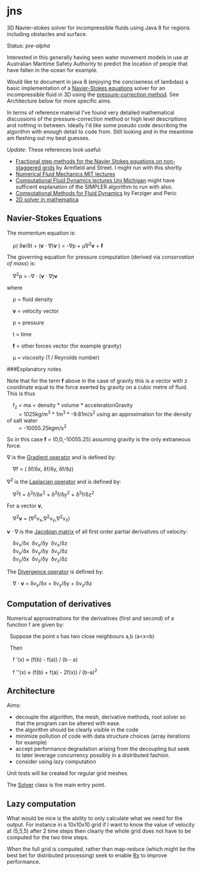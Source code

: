 jns
===

3D Navier-stokes solver for incompressible fluids using Java 8 for regions including obstacles and surface.

Status: *pre-alpha*

Interested in this generally having seen water movement models in use at Australian Maritime Safety Authority to predict the location of people that have fallen in the ocean for example.

Would like to document in java 8 (enjoying the conciseness of lambdas) a basic implementation of a [Navier-Stokes equations](http://en.wikipedia.org/wiki/Navier%E2%80%93Stokes_equations) solver for an incompressible fluid in 3D using the [pressure-correction method](http://en.wikipedia.org/wiki/Pressure-correction_method). See Architecture below for more specific aims.

In terms of reference material I've found very detailed mathematical discussions of the pressure-correction method or high level descriptions and nothing in between. Ideally I'd like some pseudo code describing the algorithm with enough detail to code from. Still looking and in the meantime am fleshing out my best guesses.

*Update*: These references look useful:

* [Fractional step methods for the Navier Stokes equations on non-staggered grids](http://journal.austms.org.au/ojs/index.php/ANZIAMJ/article/download/593/461) by Armfield and Street. I might run with this shortly.
* [Numerical Fluid Mechanics MIT lectures](http://ocw.mit.edu/courses/mechanical-engineering/2-29-numerical-fluid-mechanics-fall-2011/lecture-notes/MIT2_29F11_lect_24.pdf)
* [Computational Fluid Dynamics lectures Uni Michigan](http://www.fem.unicamp.br/~phoenics/SITE_PHOENICS/Apostilas/CFD-1_U%20Michigan_Hong/Lecture13.pdf) might have sufficent explanation of the SIMPLER algorithm to run with also.
* [Computational Methods for Fluid Dynamics](https://docs.google.com/file/d/0B7WvmGcRs5CzanBEeDlDaEk3dEU/edit) by Ferziger and Peric
* [2D solver in mathematica](http://blog.wolfram.com/2013/07/09/using-mathematica-to-simulate-and-visualize-fluid-flow-in-a-box/)

Navier-Stokes Equations
-------------------------
The momentum equation is:

&nbsp;&nbsp;&nbsp;&nbsp;&rho;( &delta;**v**/&delta;t + (**v** &sdot; &nabla;)**v** ) = -&nabla;p + &mu;&nabla;<sup>2</sup>**v** + **f**

The governing equation for pressure computation (derived via *conservation of mass*) is:

&nbsp;&nbsp;&nbsp;&nbsp;&nabla;<sup>2</sup>p = -&nabla; &sdot; (**v** &sdot; &nabla;)**v**

where 

&nbsp;&nbsp;&nbsp;&nbsp;&rho; = fluid density

&nbsp;&nbsp;&nbsp;&nbsp;**v** = velocity vector

&nbsp;&nbsp;&nbsp;&nbsp;p = pressure

&nbsp;&nbsp;&nbsp;&nbsp;t = time

&nbsp;&nbsp;&nbsp;&nbsp;**f** = other forces vector (for example gravity)

&nbsp;&nbsp;&nbsp;&nbsp;&mu; = viscosity (1 / Reynolds number)

###Explanatory notes

Note that for the term **f** above in the case of gravity this is a vector with z coordinate equal 
to the force exerted by gravity on a cubic metre of fluid. This is thus 

&nbsp;&nbsp;&nbsp;&nbsp;f<sub>z</sub> = ma = density * volume * accelerationGravity <br/>
&nbsp;&nbsp;&nbsp;&nbsp;&nbsp;&nbsp;&nbsp;&nbsp;= 1025kg/m<sup>3</sup> * 1m<sup>3</sup> * -9.81m/s<sup>2</sup> using an approximation for the density of salt water<br/>
&nbsp;&nbsp;&nbsp;&nbsp;&nbsp;&nbsp;&nbsp;&nbsp;= -10055.25kgm/s<sup>2</sup>

So in this case **f** = (0,0,-10055.25) assuming gravity is the only extraneous force.

&nabla; is the [Gradient operator](http://en.wikipedia.org/wiki/Gradient#Definition) and is defined by:

&nbsp;&nbsp;&nbsp;&nbsp;&nabla;f = ( &delta;f/&delta;x, &delta;f/&delta;y, &delta;f/&delta;z)

&nabla;<sup>2</sup> is the [Laplacian operator](http://en.wikipedia.org/wiki/Laplace_operator) and is defined by:

&nbsp;&nbsp;&nbsp;&nbsp;&nabla;<sup>2</sup>f = &delta;<sup>2</sup>f/&delta;x<sup>2</sup> + &delta;<sup>2</sup>f/&delta;y<sup>2</sup> + &delta;<sup>2</sup>f/&delta;z<sup>2</sup> 

For a vector **v**, 

&nbsp;&nbsp;&nbsp;&nbsp;&nabla;<sup>2</sup>**v** = (&nabla;<sup>2</sup>v<sub>x</sub>,&nabla;<sup>2</sup>v<sub>y</sub>,&nabla;<sup>2</sup>v<sub>z</sub>)

**v** &sdot; &nabla; is the [Jacobian matrix](http://en.wikipedia.org/wiki/Jacobian_matrix_and_determinant) of all first order partial derivatives of velocity:

&nbsp;&nbsp;&nbsp;&nbsp;&delta;v<sub>x</sub>/&delta;x&nbsp;&nbsp;&delta;v<sub>x</sub>/&delta;y&nbsp;&nbsp;&delta;v<sub>x</sub>/&delta;z    
&nbsp;&nbsp;&nbsp;&nbsp;&delta;v<sub>y</sub>/&delta;x&nbsp;&nbsp;&delta;v<sub>y</sub>/&delta;y&nbsp;&nbsp;&delta;v<sub>y</sub>/&delta;z<br/>
&nbsp;&nbsp;&nbsp;&nbsp;&delta;v<sub>z</sub>/&delta;x&nbsp;&nbsp;&delta;v<sub>z</sub>/&delta;y&nbsp;&nbsp;&delta;v<sub>z</sub>/&delta;z<br/> 

The [Divergence operator](http://en.wikipedia.org/wiki/Divergence) is defined by:

&nbsp;&nbsp;&nbsp;&nbsp;&nabla; &sdot; **v** = &delta;v<sub>x</sub>/&delta;x + &delta;v<sub>y</sub>/&delta;y + &delta;v<sub>z</sub>/&delta;z 

Computation of derivatives
--------------------------------
Numerical approximations for the derivatives (first and second) of a function f are given by:

&nbsp;&nbsp;Suppose the point x has two close neighbours a,b (a<x<b)

&nbsp;&nbsp;Then

&nbsp;&nbsp;&nbsp;&nbsp;f '(x) &#8776; (f(b) - f(a)) / (b - a)

&nbsp;&nbsp;&nbsp;&nbsp;f ''(x) &#8776; (f(b) + f(a) - 2f(x)) / (b-a)<sup>2</sup>

Architecture
--------------
Aims:

* decouple the algorithm, the mesh, derivative methods, root solver so that the program can be altered with ease.
* the algorithm should be clearly visible in the code
* minimize pollution of code with data structure choices (array iterations for example)
* accept performance degradation arising from the decoupling but seek to later leverage concurrency possibly in a distributed fashion.
* consider using lazy computation


Unit tests will be created for regular grid meshes.

The [Solver](src%2Fmain%2Fjava%2Fcom%2Fgithub%2Fdavidmoten%2Fjns%2FSolver.java) class is the main entry point.


Lazy computation
-------------------

What would be nice is the ability to only calculate what we need for the output. For instance in a 10x10x10 grid
if I want to know the value of velocity at (5,5,5) after 2 time steps then clearly the whole grid does not have
to be computed for the two time steps. 

When the full grid is computed, rather than map-reduce (which might be the best bet for distributed processing) seek to enable [Rx](http://github.com/Netflix/RxJava) to improve performance. 
